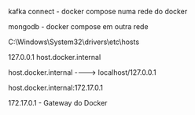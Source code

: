 kafka connect - docker compose numa rede do docker


mongodb - docker compose em outra rede


C:\Windows\System32\drivers\etc\hosts


127.0.0.1 host.docker.internal

host.docker.internal ----> localhost/127.0.0.1



host.docker.internal:172.17.0.1

172.17.0.1 - Gateway do Docker